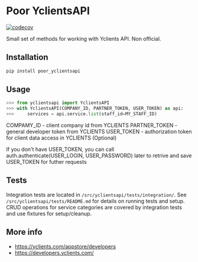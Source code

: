 # Poor YclientsAPI

[![codecov](https://codecov.io/gh/mkosinov/yclientsAPI/branch/main/graph/badge.svg)](https://codecov.io/gh/mkosinov/yclientsAPI)

Small set of methods for working with Yclients API. Non official.

## Installation

```bash
pip install poor_yclientsapi
```

## Usage

```python
>>> from yclientsapi import YclientsAPI
>>> with YclientsAPI(COMPANY_ID, PARTNER_TOKEN, USER_TOKEN) as api:
>>>     services = api.service.list(staff_id=MY_STAFF_ID)
```

COMPAMY_ID - client company id from YCLIENTS
PARTNER_TOKEN - general developer token from YCLIENTS
USER_TOKEN - authorization token for client data access in YCLIENTS (Optional)

If you don't have USER_TOKEN, you can call auth.authenticate(USER_LOGIN, USER_PASSWORD) later to retrive and save USER_TOKEN for futher requests

## Tests

Integration tests are located in `/src/yclientsapi/tests/integration/`. See `/src/yclientsapi/tests/README.md` for details on running tests and setup. CRUD operations for service categories are covered by integration tests and use fixtures for setup/cleanup.

## More info

* <https://yclients.com/appstore/developers>
* <https://developers.yclients.com/>
